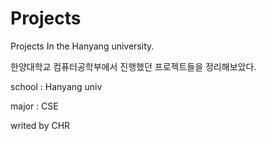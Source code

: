 # Projects
Projects In the Hanyang university.

한양대학교 컴퓨터공학부에서 진행했던 프로젝트들을 정리해보았다.

school : Hanyang univ

major  : CSE

writed by CHR
